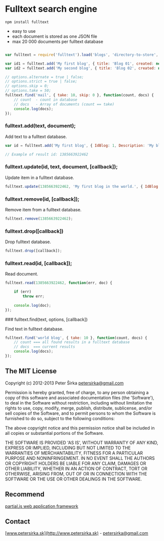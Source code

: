 # Fulltext search engine

```
npm install fulltext
```

- easy to use
- each document is stored as one JSON file
- max 20 000 documents per fulltext database

```js

var fulltext = require('fulltext').load('blogs', 'directory-to-store', 'directory-to-store/documents');

var id1 = fulltext.add('My first blog', { title: 'Blog 01', created: new Date() });
var id2 = fulltext.add('My second blog', { title: 'Blog 02', created: new Date() });

// options.alternate = true | false;
// options.strict = true | false;
// options.skip = 0;
// options.take = 50;
fulltext.find('mail', { take: 10, skip: 0 }, function(count, docs) {
	// count  - count in database
	// docs   - Array of documents (count == take)
	console.log(docs);
});

```

### fulltext.add(text, document);

Add text to a fulltext database.

```js
var id = fulltext.add('My first blog', { IdBlog: 1, Description: 'My blog' });

// Example of result id: 1385663922462
```

### fulltext.update(id, text, document, [callback]);

Update item in a fulltext database.

```js
fulltext.update(1385663922462, 'My first blog in the world.', { IdBlog: 1, Description: 'My blog' });
```

### fulltext.remove(id, [callback]);

Remove item from a fulltext database.

```js
fulltext.remove(1385663922462);
```

### fulltext.drop([callback])

Drop fulltext database.

```js
fulltext.drop([callback]);
```

### fulltext.read(id, [callback]);

Read document.

```js
fulltext.read(1385663922462, function(err, doc) {

	if (err)
		throw err;
	
	console.log(doc);
});
```

### fulltext.find(text, options, [callback])

Find text in fulltext database.

```js
fulltext.find('world blog', { take: 10 }, function(count, docs) {
	// count === all found results in a fulltext database
	// docs  === current results
	console.log(docs);
});
```

## The MIT License

Copyright (c) 2012-2013 Peter Širka <petersirka@gmail.com>

Permission is hereby granted, free of charge, to any person obtaining a copy of this software and associated documentation files (the 'Software'), to deal in the Software without restriction, including without limitation the rights to use, copy, modify, merge, publish, distribute, sublicense, and/or sell copies of the Software, and to permit persons to whom the Software is furnished to do so, subject to the following conditions:

The above copyright notice and this permission notice shall be included in all copies or substantial portions of the Software.

THE SOFTWARE IS PROVIDED 'AS IS', WITHOUT WARRANTY OF ANY KIND, EXPRESS OR IMPLIED, INCLUDING BUT NOT LIMITED TO THE WARRANTIES OF MERCHANTABILITY, FITNESS FOR A PARTICULAR PURPOSE AND NONINFRINGEMENT. IN NO EVENT SHALL THE AUTHORS OR COPYRIGHT HOLDERS BE LIABLE FOR ANY CLAIM, DAMAGES OR OTHER LIABILITY, WHETHER IN AN ACTION OF CONTRACT, TORT OR OTHERWISE, ARISING FROM, OUT OF OR IN CONNECTION WITH THE SOFTWARE OR THE USE OR OTHER DEALINGS IN THE SOFTWARE.

## Recommend

[partial.js web application framework](https://github.com/petersirka/partial.js)

## Contact

[www.petersirka.sk](http://www.petersirka.sk) - <petersirka@gmail.com>